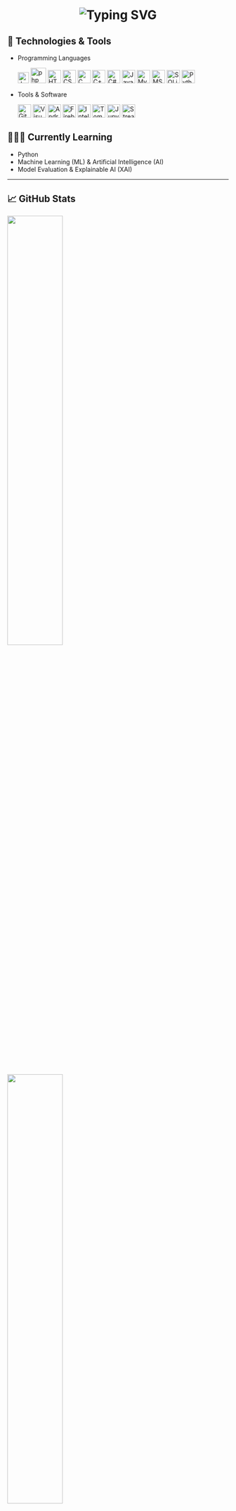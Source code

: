 <h1 align="center">
  <img src="https://readme-typing-svg.demolab.com?font=Fira+Code&size=30&pause=1000&color=11F71D&center=true&vCenter=true&width=435&lines=Hello%2C+I'm+Kalana!+%F0%9F%91%8B;Welcome+to+my+GitHub+profile!" alt="Typing SVG" />
</h1>

## 🔧 Technologies & Tools

  - Programming Languages 
    <p>
      <img src="https://raw.githubusercontent.com/marwin1991/profile-technology-icons/refs/heads/main/icons/javascript.png" width="25px" height="25px" title="JavaScript"/>
      <img src="https://raw.githubusercontent.com/marwin1991/profile-technology-icons/refs/heads/main/icons/php_(elephpant).png" width="35px" height="35px" title="php"/>
      <img src="https://user-images.githubusercontent.com/25181517/192158954-f88b5814-d510-4564-b285-dff7d6400dad.png" width="30px" height="30px" title="HTML"/>
      <img src="https://user-images.githubusercontent.com/25181517/183898674-75a4a1b1-f960-4ea9-abcb-637170a00a75.png" width="30px" height="30px" title="CSS"/>
      <img src="https://user-images.githubusercontent.com/25181517/192106070-46255bcf-65e6-4c6b-a296-bf8d0d8fb2a7.png" width="30px" height="30px" title="C"/>
      <img src="https://user-images.githubusercontent.com/25181517/192106073-90fffafe-3562-4ff9-a37e-c77a2da0ff58.png" width="30px" height="30px" title="C++"/>
      <img src="https://user-images.githubusercontent.com/25181517/121405384-444d7300-c95d-11eb-959f-913020d3bf90.png" width="30px" height="30px" title="C#"/>
      <img src="https://user-images.githubusercontent.com/25181517/117201156-9a724800-adec-11eb-9a9d-3cd0f67da4bc.png" width="30px" height="30px" title="Java"/>
      <img src="https://user-images.githubusercontent.com/25181517/183896128-ec99105a-ec1a-4d85-b08b-1aa1620b2046.png" width="30px" height="30px" title="MySQL"/>
      <img src="https://github.com/marwin1991/profile-technology-icons/assets/19180175/3b371807-db7c-45b4-8720-c0cfc901680a" width="30px" height="30px" title="MSSQL"/>
      <img src="https://github.com/marwin1991/profile-technology-icons/assets/136815194/82df4543-236b-4e45-9604-5434e3faab17" width="30px" height="30px" title="SQLite"/>
      <img src="https://raw.githubusercontent.com/marwin1991/profile-technology-icons/refs/heads/main/icons/python.png" width="30px" height="30px" title="Python"/>
    </p>

  - Tools & Software
    <p>
      <img src="https://raw.githubusercontent.com/marwin1991/profile-technology-icons/refs/heads/main/icons/git.png" width="30px" height="30px" title="Git"/>
      <img src="https://user-images.githubusercontent.com/25181517/192108891-d86b6220-e232-423a-bf5f-90903e6887c3.png" width="30px" height="30px" title="Visual Studio Code"/>
      <img src="https://user-images.githubusercontent.com/25181517/192108895-20dc3343-43e3-4a54-a90e-13a4abbc57b9.png" width="30px" height="30px" title="Android Studio"/>
      <img src="https://raw.githubusercontent.com/marwin1991/profile-technology-icons/refs/heads/main/icons/firebase.png" width="30px" height="30px" title="Firebase"/>
      <img src="https://raw.githubusercontent.com/marwin1991/profile-technology-icons/refs/heads/main/icons/intellij.png" width="30px" height="30px" title="IntelliJ"/>
      <img src="https://raw.githubusercontent.com/marwin1991/profile-technology-icons/refs/heads/main/icons/tomcat.png" width="30px" height="30px" title="Tomcat"/>
      <img src="https://raw.githubusercontent.com/marwin1991/profile-technology-icons/refs/heads/main/icons/jupyter_notebook.png" width="30px" height="30px" title="Jupyter Notebook"/>
      <img src="https://raw.githubusercontent.com/marwin1991/profile-technology-icons/refs/heads/main/icons/streamlit.png" width="30px" height="30px" title="Streamlit"/>
    </p>


## 🤵🏼‍♂ Currently Learning  

  - Python  
  - Machine Learning (ML) & Artificial Intelligence (AI)  
  - Model Evaluation & Explainable AI (XAI)

---

## 📈 GitHub Stats
  <p>
    <img src="https://github-readme-stats.vercel.app/api?username=Kalana-S&show_icons=true&theme=chartreuse-dark&rank_icon=percentile&text_bold=true&border_radius=10" width="50%" /><br>
    <img src="https://github-readme-streak-stats.herokuapp.com/?user=Kalana-S&theme=chartreuse-dark&hide_border=false&border_radius=10" width="50%" /><br>
    <img src="https://github-readme-stats.vercel.app/api/top-langs/?username=Kalana-S&theme=chartreuse-dark&hide_border=false&include_all_commits=true&count_private=true&layout=compact&border_radius=10" width="50%" />
  </p>

---

## 🤝 Let's Connect

Feel free to reach out — I'm always open to collaboration and new opportunities!
